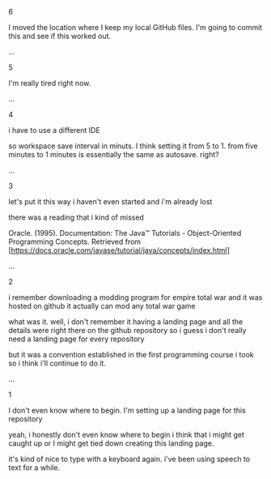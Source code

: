 6

I moved the location where I keep my local GitHub files. 
I'm going to commit this and see if this worked out.

...

5

I'm really tired right now.

...

4

i have to use a different IDE

so workspace save interval in minuts. I think setting it from 5 to 1. 
from five minutes to 1 minutes is essentially the same as autosave. right?

...

3

let's put it this way
i haven't even started
and i'm already lost

there was a reading that i kind of missed

Oracle. (1995). Documentation: The Java™ Tutorials - 
Object-Oriented Programming Concepts. Retrieved from 
[https://docs.oracle.com/javase/tutorial/java/concepts/index.html]

...

2

i remember downloading a modding
program for empire total war
and it was hosted on github
it actually can mod any total war game

what was it. well, i don't remember it
having a landing page
and all the details were
right there on the github repository
so i guess i don't really need a landing page
for every repository

but it was a convention established
in the first programming course i took
so i think i'll continue to do it.

...

1

I don't even know where to begin.
I'm setting up a landing page for this repository

yeah, i honestly don't even know where to begin
i think that i might get caught up
or
I might get tied down creating
this landing page.

it's kind of nice to type with a keyboard
again. i've been using speech to text
for a while.